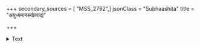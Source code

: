 +++
secondary_sources = [ "MSS_2792",]
jsonClass = "Subhaashita"
title = "अयुध्यमानस्योत्पाद्य"

+++

<details><summary>Text</summary>

अयुध्यमानस्योत्पाद्य ब्राह्मणस्यासृगङ्गतः।  
दुःखं सुमहदाप्नोति प्रेत्याप्राज्ञतया नरः॥
</details>
